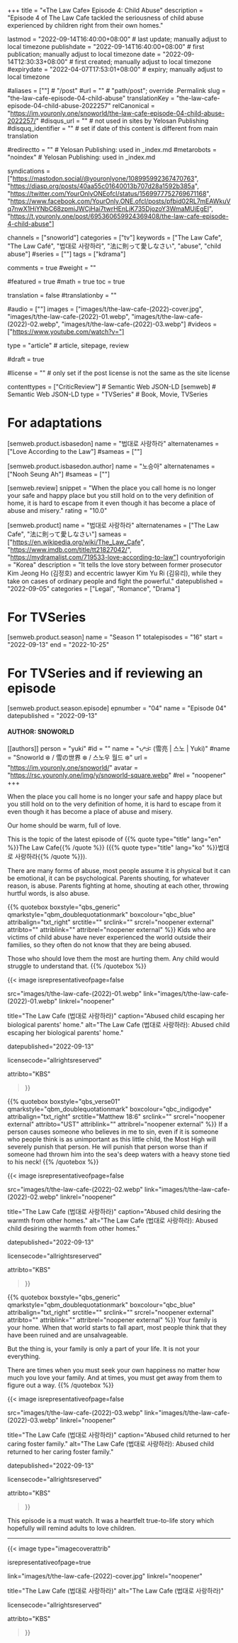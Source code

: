 +++
title = "«The Law Cafe» Episode 4: Child Abuse"
description = "Episode 4 of The Law Cafe tackled the seriousness of child abuse experienced by children right from their own homes."

lastmod = "2022-09-14T16:40:00+08:00"                 # last update; manually adjust to local timezone
publishdate = "2022-09-14T16:40:00+08:00"             # first publication; manually adjust to local timezone
date = "2022-09-14T12:30:33+08:00"                    # first created; manually adjust to local timezone
#expirydate = "2022-04-07T17:53:01+08:00"              # expiry; manually adjust to local timezone

#aliases = [""]                                        # "/post"
#url = ""                                              # "path/post"; override .Permalink
slug = "the-law-cafe-episode-04-child-abuse"
translationKey = "the-law-cafe-episode-04-child-abuse-2022257"
relCanonical = "https://im.youronly.one/snoworld/the-law-cafe-episode-04-child-abuse-2022257/"
#disqus_url = ""                                       # not used in sites by Yelosan Publishing
#disquq_identifier = ""                                # set if date of this content is different from main translation

#redirectto = ""                                       # Yelosan Publishing: used in _index.md
#metarobots = "noindex"                                # Yelosan Publishing: used in _index.md

syndications = ["https://mastodon.social/@youronlyone/108995992367470763", "https://diasp.org/posts/40aa55c01640013b707d28a1592b385a", "https://twitter.com/YourOnlyONEofcl/status/1569977752769671168", "https://www.facebook.com/YourOnly.ONE.ofcl/posts/pfbid02RL7mEAWkuVq7nwX1HjYNbC68zpmiJWCjHai7twrHEnLjK735DjozoY3WmaMUiEgEl", "https://t.youronly.one/post/695360659924369408/the-law-cafe-episode-4-child-abuse"]

channels = ["snoworld"]
categories = ["tv"]
keywords = ["The Law Cafe", "The Law Café", "법대로 사랑하라", "法に則って愛しなさい", "abuse", "child abuse"]
#series = [""]
tags = ["kdrama"]

comments = true
#weight = ""

#featured = true
#math = true
toc = true

translation = false
#translationby = ""

#audio = [""]
images = ["images/t/the-law-cafe-(2022)-cover.jpg", "images/t/the-law-cafe-(2022)-01.webp", "images/t/the-law-cafe-(2022)-02.webp", "images/t/the-law-cafe-(2022)-03.webp"]
#videos = ["https://www.youtube.com/watch?v="]

type = "article"                                             # article, sitepage, review

#draft = true

#license = ""                                          # only set if the post license is not the same as the site license

contenttypes = ["CriticReview"]                                                   # Semantic Web JSON-LD
[semweb]                                                              # Semantic Web JSON-LD
  type = "TVSeries"                                                           # Book, Movie, TVSeries

# For adaptations
[semweb.product.isbasedon]
  name = "법대로 사랑하라"
  alternatenames = ["Love According to the Law"]
  #sameas = [""]

[semweb.product.isbasedon.author]
  name = "노승아"
  alternatenames = ["Nooh Seung Ah"]
  #sameas = [""]

[semweb.review]
  snippet = "When the place you call home is no longer your safe and happy place but you still hold on to the very definition of home, it is hard to escape from it even though it has become a place of abuse and misery."
  rating = "10.0"

[semweb.product]
  name = "법대로 사랑하라"
  alternatenames = ["The Law Cafe", "法に則って愛しなさい"]
  sameas = ["https://en.wikipedia.org/wiki/The_Law_Cafe", "https://www.imdb.com/title/tt21827042/", "https://mydramalist.com/719533-love-according-to-law"]
  countryoforigin = "Korea"
  description = "It tells the love story between former prosecutor Kim Jeong Ho (김정호) and eccentric lawyer Kim Yu Ri (김유리), while they take on cases of ordinary people and fight the powerful."
  datepublished = "2022-09-05"
  categories = ["Legal", "Romance", "Drama"]

# For TVSeries
[semweb.product.season]
  name = "Season 1"
  totalepisodes = "16"
  start = "2022-09-13"
  end = "2022-10-25"

# For TVSeries and if reviewing an episode
[semweb.product.season.episode]
  epnumber = "04"
  name = "Episode 04"
  datepublished = "2022-09-13"

#### AUTHOR: SNOWORLD ####
[[authors]]
  person = "yuki"
  #id = ""
  name = "ᜌᜓᜃᜒ (雪亮 | 스노 | Yuki)"
  #name = "Snoworld ❄️ / 雪の世界 ❄️ / 스노우 월드 ❄️"
  url = "https://im.youronly.one/snoworld/"
  avatar = "https://rsc.youronly.one/img/y/snoworld-square.webp"
  #rel = "noopener"
+++

When the place you call home is no longer your safe and happy place but you still hold on to the very definition of home, it is hard to escape from it even though it has become a place of abuse and misery.

<!--more-->

Our home should be warm, full of love.

This is the topic of the latest episode of {{% quote type="title" lang="en" %}}The Law Cafe{{% /quote %}} ({{% quote type="title" lang="ko" %}}법대로 사랑하라{{% /quote %}}).

There are many forms of abuse, most people assume it is physical but it can be emotional, it can be psychological. Parents shouting, for whatever reason, is abuse. Parents fighting at home, shouting at each other, throwing hurtful words, is also abuse.

{{% quotebox boxstyle="qbs_generic" qmarkstyle="qbm_doublequotationmark" boxcolour="qbc_blue" attribalign="txt_right" srctitle="" srclink="" srcrel="noopener external" attribto="" attriblink="" attribrel="noopener external" %}}
Kids who are victims of child abuse have never experienced the world outside their families, so they often do not know that they are being abused.

Those who should love them the most are hurting them. Any child would struggle to understand that.
{{% /quotebox %}}

{{< image
  isrepresentativeofpage=false

  src="images/t/the-law-cafe-(2022)-01.webp"
  link="images/t/the-law-cafe-(2022)-01.webp"
  linkrel="noopener"

  title="The Law Cafe (법대로 사랑하라)"
  caption="Abused child escaping her biological parents' home."
  alt="The Law Cafe (법대로 사랑하라): Abused child escaping her biological parents' home."

  datepublished="2022-09-13"

  licensecode="allrightsreserved"

  attribto="KBS"
>}}

{{% quotebox boxstyle="qbs_verse01" qmarkstyle="qbm_doublequotationmark" boxcolour="qbc_indigodye" attribalign="txt_right" srctitle="Matthew 18:6" srclink="" srcrel="noopener external" attribto="UST" attriblink="" attribrel="noopener external" %}}
If a person causes someone who believes in me to sin, even if it is someone who people think is as unimportant as this little child, the Most High will severely punish that person. He will punish that person worse than if someone had thrown him into the sea's deep waters with a heavy stone tied to his neck!
{{% /quotebox %}}

{{< image
  isrepresentativeofpage=false

  src="images/t/the-law-cafe-(2022)-02.webp"
  link="images/t/the-law-cafe-(2022)-02.webp"
  linkrel="noopener"

  title="The Law Cafe (법대로 사랑하라)"
  caption="Abused child desiring the warmth from other homes."
  alt="The Law Cafe (법대로 사랑하라): Abused child desiring the warmth from other homes."

  datepublished="2022-09-13"

  licensecode="allrightsreserved"

  attribto="KBS"
>}}

{{% quotebox boxstyle="qbs_generic" qmarkstyle="qbm_doublequotationmark" boxcolour="qbc_blue" attribalign="txt_right" srctitle="" srclink="" srcrel="noopener external" attribto="" attriblink="" attribrel="noopener external" %}}
Your family is your home. When that world starts to fall apart, most people think that they have been ruined and are unsalvageable.

But the thing is, your family is only a part of your life. It is not your everything.

There are times when you must seek your own happiness no matter how much you love your family. And at times, you must get away from them to figure out a way.
{{% /quotebox %}}

{{< image
  isrepresentativeofpage=false

  src="images/t/the-law-cafe-(2022)-03.webp"
  link="images/t/the-law-cafe-(2022)-03.webp"
  linkrel="noopener"

  title="The Law Cafe (법대로 사랑하라)"
  caption="Abused child returned to her caring foster family."
  alt="The Law Cafe (법대로 사랑하라): Abused child returned to her caring foster family."

  datepublished="2022-09-13"

  licensecode="allrightsreserved"

  attribto="KBS"
>}}

This episode is a must watch. It was a heartfelt true-to-life story which hopefully will remind adults to love children.

---

{{< image
  type="imagecoverattrib"

  isrepresentativeofpage=true

  link="images/t/the-law-cafe-(2022)-cover.jpg"
  linkrel="noopener"

  title="The Law Cafe (법대로 사랑하라)"
  alt="The Law Cafe (법대로 사랑하라)"

  licensecode="allrightsreserved"

  attribto="KBS"
>}}
